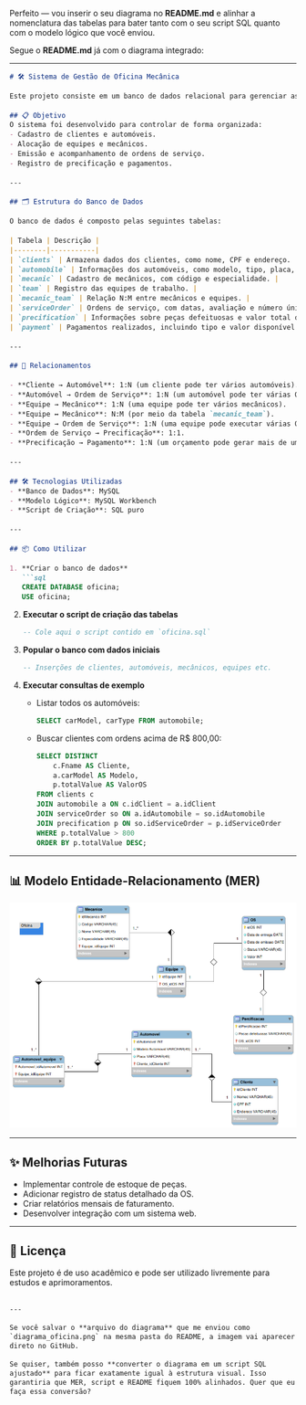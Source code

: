 Perfeito — vou inserir o seu diagrama no **README.md** e alinhar a nomenclatura das tabelas para bater tanto com o seu script SQL quanto com o modelo lógico que você enviou.

Segue o **README.md** já com o diagrama integrado:

---

````markdown
# 🛠️ Sistema de Gestão de Oficina Mecânica

Este projeto consiste em um banco de dados relacional para gerenciar as operações de uma oficina mecânica, incluindo **clientes**, **automóveis**, **equipes**, **mecânicos**, **ordens de serviço**, **precificação** e **pagamentos**.

## 📋 Objetivo
O sistema foi desenvolvido para controlar de forma organizada:
- Cadastro de clientes e automóveis.
- Alocação de equipes e mecânicos.
- Emissão e acompanhamento de ordens de serviço.
- Registro de precificação e pagamentos.

---

## 🗂 Estrutura do Banco de Dados

O banco de dados é composto pelas seguintes tabelas:

| Tabela | Descrição |
|--------|-----------|
| `clients` | Armazena dados dos clientes, como nome, CPF e endereço. |
| `automobile` | Informações dos automóveis, como modelo, tipo, placa, renavan, chassi e ocorrências anteriores. |
| `mecanic` | Cadastro de mecânicos, com código e especialidade. |
| `team` | Registro das equipes de trabalho. |
| `mecanic_team` | Relação N:M entre mecânicos e equipes. |
| `serviceOrder` | Ordens de serviço, com datas, avaliação e número único. |
| `precification` | Informações sobre peças defeituosas e valor total da OS. |
| `payment` | Pagamentos realizados, incluindo tipo e valor disponível. |

---

## 🔗 Relacionamentos

- **Cliente → Automóvel**: 1:N (um cliente pode ter vários automóveis).
- **Automóvel → Ordem de Serviço**: 1:N (um automóvel pode ter várias OS).
- **Equipe → Mecânico**: 1:N (uma equipe pode ter vários mecânicos).
- **Equipe ↔ Mecânico**: N:M (por meio da tabela `mecanic_team`).
- **Equipe → Ordem de Serviço**: 1:N (uma equipe pode executar várias OS).
- **Ordem de Serviço → Precificação**: 1:1.
- **Precificação → Pagamento**: 1:N (um orçamento pode gerar mais de um pagamento).

---

## 🛠 Tecnologias Utilizadas
- **Banco de Dados**: MySQL
- **Modelo Lógico**: MySQL Workbench
- **Script de Criação**: SQL puro

---

## 📦 Como Utilizar

1. **Criar o banco de dados**
   ```sql
   CREATE DATABASE oficina;
   USE oficina;
````

2. **Executar o script de criação das tabelas**

   ```sql
   -- Cole aqui o script contido em `oficina.sql`
   ```

3. **Popular o banco com dados iniciais**

   ```sql
   -- Inserções de clientes, automóveis, mecânicos, equipes etc.
   ```

4. **Executar consultas de exemplo**

   * Listar todos os automóveis:

     ```sql
     SELECT carModel, carType FROM automobile;
     ```
   * Buscar clientes com ordens acima de R\$ 800,00:

     ```sql
     SELECT DISTINCT
         c.Fname AS Cliente,
         a.carModel AS Modelo,
         p.totalValue AS ValorOS
     FROM clients c
     JOIN automobile a ON c.idClient = a.idClient
     JOIN serviceOrder so ON a.idAutomobile = so.idAutomobile
     JOIN precification p ON so.idServiceOrder = p.idServiceOrder
     WHERE p.totalValue > 800
     ORDER BY p.totalValue DESC;
     ```

---

## 📊 Modelo Entidade-Relacionamento (MER)

![Modelo Entidade-Relacionamento](./diagrama_oficina.png)

---

## ✨ Melhorias Futuras

* Implementar controle de estoque de peças.
* Adicionar registro de status detalhado da OS.
* Criar relatórios mensais de faturamento.
* Desenvolver integração com um sistema web.

---

## 📜 Licença

Este projeto é de uso acadêmico e pode ser utilizado livremente para estudos e aprimoramentos.

```

---

Se você salvar o **arquivo do diagrama** que me enviou como `diagrama_oficina.png` na mesma pasta do README, a imagem vai aparecer direto no GitHub.  

Se quiser, também posso **converter o diagrama em um script SQL ajustado** para ficar exatamente igual à estrutura visual. Isso garantiria que MER, script e README fiquem 100% alinhados. Quer que eu faça essa conversão?
```
